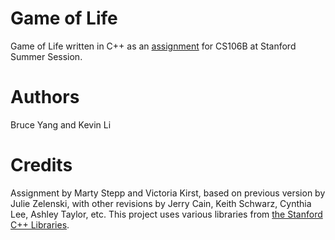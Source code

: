 # Game of Life
Game of Life written in C++ as an [assignment](https://web.stanford.edu/class/archive/cs/cs106b/cs106b.1198/assignments/life.html) for CS106B at Stanford Summer Session.

# Authors
Bruce Yang and Kevin Li

# Credits
Assignment by Marty Stepp and Victoria Kirst, based on previous version by Julie Zelenski, with other revisions by Jerry Cain, Keith Schwarz, Cynthia Lee, Ashley Taylor, etc. This project uses various libraries from [the Stanford C++ Libraries](http://web.stanford.edu/~stepp/cppdoc/).
